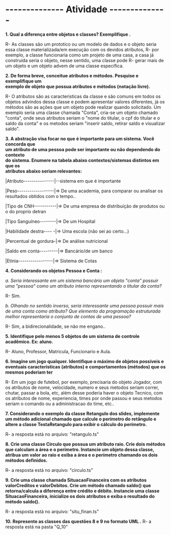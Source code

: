 # -------------- Atividade --------------
**1. Qual a diferença entre objetos e classes? Exemplifique        .**
 
R- As classes são um prototico ou um modelo de dados e o objeto seria essa classe materializada/em execução com os devidos atributos,
R- por exemplo, a classe funcionaria como um projeto de uma casa, a casa já construída seria o objeto, nesse sentido, uma classe pode
R- gerar mais de um objeto e um objeto advem de uma classe específica.

**2. De forma breve, conceitue atributos e métodos. Pesquise e exemplifique um       
exemplo de objeto que possua atributos e métodos (notação livre).**

R- O atributos são as caracteristicas da classe e são comuns em todos os objetos advindos dessa classe e podem apresentar valores
 diferentes, já os métodos são as ações que um objeto pode realizar quando solicitado. Um exemplo seria uma classe chamada "Conta",
 cria-se um objeto chamado "conta", onde seus atributos seriam o "nome do titular, o cpf do titular e o saldo da conta" e os metodos 
 seriam "inserir saldo, retirar saldo e visualizar saldo".

**3. A abstração visa focar no que é importante para um sistema. Você concorda que        
um atributo de uma pessoa pode ser importante ou não dependendo do contexto         
do sistema. Enumere na tabela abaixo contextos/sistemas distintos em que os              
atributos abaixo seriam relevantes:**

|Atributo---------------|--sistema em que é importante

|Peso------------------|=> De uma academia, para comparar ou analisar os resultados obtidos com o tempo.. 

|Tipo de CNH-----------|=> De uma empresa de distribuição de produtos ou o do proprio detran

|Tipo Sanguíneo--------|=> De um Hospital             

|Habilidade destra----  -|=> Uma escola (não sei ao certo...)  

|Percentual de gordura-|=> De análise nutricional            

|Saldo em conta---------|=> Bancário/de um banco          

|Etinia-----------------|=> Sistema de Cotas             

**4. Considerando os objetos Pessoa e Conta             :**

*a. Seria interessante em um sistema bancário um objeto "conta" possuir uma
"pessoa" como um atributo interno representando o titular da conta?*

R- Sim.

*b. Olhando no sentido inverso, seria interessante uma pessoa possuir mais de
uma conta como atributo? Que elemento da programação estruturada melhor
representaria o conjunto de contas de uma pessoa?*

R- Sim, a bidirecionalidade, se não me engano..

**5. Identifique pelo menos 5 objetos de um sistema de controle acadêmico. Ex: aluno.**

R- Aluno, Professor, Matricula, Funcionario e Aula.

**6. Imagine um jogo qualquer. Identifique o máximo de objetos possíveis e eventuais
características (atributos) e comportamentos (métodos) que os mesmos poderiam
ter**

R- Em um jogo de futebol, por exemplo, precisaria do objeto Jogador, com os atributos de nome,
 velocidade, numero e seus metodos seriam correr, chutar, passar a bola, etc,
 além desse poderia haver o objeto Tecnico, com os atributos de nome, experiencia, times por 
 onde passou e seus metodos seriam o comando ou a administracao do time, etc..

**7. Considerando o exemplo da classe Retangulo dos slides, implemente um método
adicional chamado que calcule o perímetro do retângulo e altere a classe
TestaRetangulo para exibir o cálculo do perímetro.**

R- a resposta está no arquivo: "retangulo.ts"

**8. Crie uma classe Circulo que possua um atributo raio. Crie dois métodos que
calculam a área e o perímetro. Instancie um objeto dessa classe, atribua um valor
ao raio e exiba a área e o perímetro chamando os dois métodos definidos.**

R- a resposta está no arquivo: "circulo.ts"

**9. Crie uma classe chamada SituacaoFinanceira com os atributos valorCreditos e
valorDebitos. Crie um método chamado saldo() que retorna/calcula a diferença
entre crédito e débito. Instancie uma classe SituacaoFinanceira, inicialize os dois
atributos e exiba o resultado do método saldo().**

R- a resposta está no arquivo: "situ_finan.ts"

**10. Represente as classes das questões 8 e 9 no formato UML                                          .**
R- a resposta está na pasta "Q_10"
